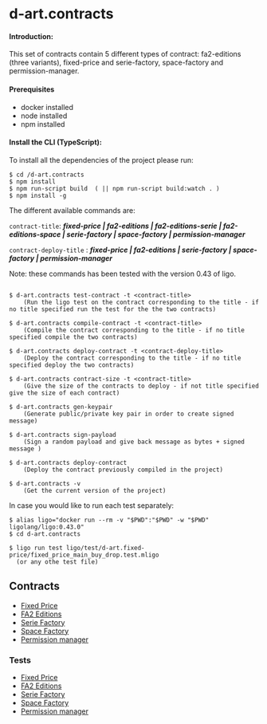 # d-art.contracts

#### Introduction:

This set of contracts contain 5 different types of contract: fa2-editions (three variants), fixed-price and serie-factory, space-factory and permission-manager.

#### Prerequisites

- docker installed
- node installed
- npm installed

#### Install the CLI (TypeScript):

To install all the dependencies of the project please run:

```
$ cd /d-art.contracts
$ npm install
$ npm run-script build  ( || npm run-script build:watch . )
$ npm install -g
```

The different available commands are:

`contract-title`: ***fixed-price | fa2-editions | fa2-editions-serie | fa2-editions-space | serie-factory | space-factory | permission-manager*** 

`contract-deploy-title` : ***fixed-price | fa2-editions | serie-factory | space-factory | permission-manager*** 

Note: these commands has been tested with the version 0.43 of ligo.
```

$ d-art.contracts test-contract -t <contract-title>
    (Run the ligo test on the contract corresponding to the title - if no title specified run the test for the the two contracts)

$ d-art.contracts compile-contract -t <contract-title>
    (Compile the contract corresponding to the title - if no title specified compile the two contracts)

$ d-art.contracts deploy-contract -t <contract-deploy-title> 
    (Deploy the contract corresponding to the title - if no title specified deploy the two contracts)

$ d-art.contracts contract-size -t <contract-title>
    (Give the size of the contracts to deploy - if not title specified give the size of each contract)

$ d-art.contracts gen-keypair
    (Generate public/private key pair in order to create signed message)

$ d-art.contracts sign-payload
    (Sign a random payload and give back message as bytes + signed message )

$ d-art.contracts deploy-contract
    (Deploy the contract previously compiled in the project)

$ d-art.contracts -v
    (Get the current version of the project)
```

In case you would like to run each test separately:

```
$ alias ligo="docker run --rm -v "$PWD":"$PWD" -w "$PWD" ligolang/ligo:0.43.0" 
$ cd d-art.contracts

$ ligo run test ligo/test/d-art.fixed-price/fixed_price_main_buy_drop.test.mligo 
  (or any othe test file)
```

## Contracts

- [Fixed Price](./ligo/d-art.fixed-price)
- [FA2 Editions](./ligo/d-art.fa2-editions)
- [Serie Factory](./ligo/d-art.art-factories/serie_factory.mligo)
- [Space Factory](./ligo/d-art.art-factories/space_factory.mligo)
- [Permission manager](./ligo/d-art.permission-manager)

### Tests 

- [Fixed Price](./ligo/test/d-art.fixed-price)
- [FA2 Editions](./ligo/test/d-art.fa2-editions)
- [Serie Factory](./ligo/test/d-art.art-factories/serie_factory_main.test.mligo)
- [Space Factory](./ligo/test/d-art.art-factories/space_factory_main.test.mligo)
- [Permission manager](./ligo/test/d-art.permission-manager)


